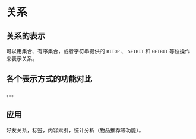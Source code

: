 # 关系


## 关系的表示

可以用集合、有序集合，或者字符串提供的 ``BITOP`` 、 ``SETBIT`` 和 ``GETBIT`` 等位操作来表示关系。


## 各个表示方式的功能对比

。。。


## 应用

好友关系，标签，内容索引，统计分析（物品推荐等功能）。
